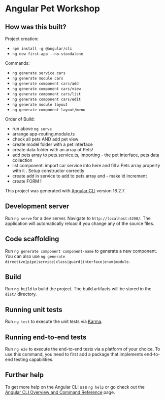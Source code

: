 # Angular Pet Workshop

## How was this built?

Project creation:

- `npm install -g @angular/cli`
- `ng new first-app --no-standalone`

Commands:

- `ng generate service cars`
- `ng generate module cars`
- `ng generate component cars/add`
- `ng generate component cars/view`
- `ng generate component cars/list`
- `ng generate component cars/edit`
- `ng generate module layout`
- `ng generate component layout/menu`

Order of Build:

- run above `ng serve`
- arrange app-routing.module.ts
- check all pets AND add pet view
- create model folder with a pet interface
- create data folder with an array of Pets!
- add pets array to pets.service.ts, importing - the pet interface, pets data collection
- list component: import car service into here and fill a Pets array property with it . Setup constructor correctly
- create add in service to add to pets array and - make id increment
- create FORM !

This project was generated with [Angular CLI](https://github.com/angular/angular-cli) version 18.2.7.

## Development server

Run `ng serve` for a dev server. Navigate to `http://localhost:4200/`. The application will automatically reload if you change any of the source files.

## Code scaffolding

Run `ng generate component component-name` to generate a new component. You can also use `ng generate directive|pipe|service|class|guard|interface|enum|module`.

## Build

Run `ng build` to build the project. The build artifacts will be stored in the `dist/` directory.

## Running unit tests

Run `ng test` to execute the unit tests via [Karma](https://karma-runner.github.io).

## Running end-to-end tests

Run `ng e2e` to execute the end-to-end tests via a platform of your choice. To use this command, you need to first add a package that implements end-to-end testing capabilities.

## Further help

To get more help on the Angular CLI use `ng help` or go check out the [Angular CLI Overview and Command Reference](https://angular.dev/tools/cli) page.
